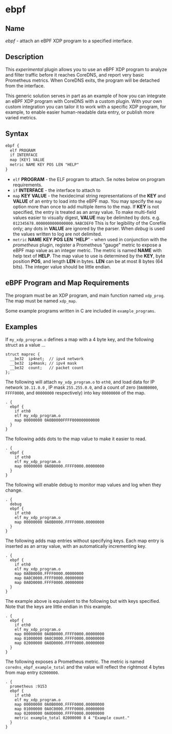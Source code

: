 # ebpf

## Name

*ebpf* - attach an eBPF XDP program to a specified interface.

## Description

This *experimental* plugin allows you to use an eBPF XDP program to analyze and filter traffic before it reaches CoreDNS,
and report very basic Prometheus metrics. When CoreDNS exits, the program will be detached from the interface. 

This generic solution serves in part as an example of how you can integrate an eBPF XDP program with CoreDNS with a
custom plugin. With your own custom integration you can tailor it to work with a specific XDP program, for example, to
enable easier human-readable data entry, or publish more varied metrics.

## Syntax

~~~ txt
ebpf {
  elf PROGRAM
  if INTERFACE
  map [KEY] VALUE
  metric NAME KEY POS LEN "HELP"
}
~~~

* `elf` **PROGRAM** - the ELF program to attach.  Se notes below on program requirements.
* `if` **INTERFACE** - the interface to attach to
* `map` **KEY** **VALUE** - the hexidecimal string representations of the **KEY** and **VALUE** of
  an entry to load into the eBPF map. You may specify the `map` option more than once to add multiple
  items to the map. If **KEY** is not specified, the entry is treated as an array value.  To make multi-field
  values easier to visually digest, **VALUE** may be delimited by dots.  e.g. `012345678.0000000000000000.9ABCDEF0`
  This is for legibility of the Corefile only; any dots in **VALUE** are ignored by the parser.  When *debug* is used
  the values written to log are not delimited.
* `metric` **NAME** **KEY** **POS** **LEN** "**HELP**" - when used in conjunction with the *prometheus* plugin, register
  a Prometheus "gauge" metric to expose a eBPF map value as an integer metric. The metric is named **NAME** with help
  text of **HELP**.  The map value to use is determined by the **KEY**, byte position **POS**, and length **LEN** in
  bytes.  **LEN** can be at most 8 bytes (64 bits).  The integer value should be little endian.
  
## eBPF Program and Map Requirements

The program must be an XDP program, and main function named `xdp_prog`.
The map must be named `xdp_map`.

Some example programs written in C are included in `example_programs`.

## Examples

If `my_xdp_program.o` defines a map with a 4 byte key, and the following struct as a value ...
```
struct maprec {
  __be32  ip4net;  // ipv4 network
  __be32  ip4mask; // ipv4 mask
  __be32  count;   // packet count
};
```

The following will attach `my_xdp_program.o` to `eth0`, and load data for IP network `10.11.0.0` ,
IP mask `255.255.0.0`, and a count of zero (`0A0B0000`, `FFFF0000`, and `00000000` respectively) into key `00000000` of
the map.

```
. {
  ebpf {
    if eth0
    elf my_xdp_program.o
    map 00000000 0A0B0000FFFF000000000000
  }
}
```
The following adds dots to the map value to make it easier to read.

```
. {
  ebpf {
    if eth0
    elf my_xdp_program.o
    map 00000000 0A0B0000.FFFF0000.00000000
  }
}
```

The following will enable debug to monitor map values and log when they change.

```
. {
  debug
  ebpf {
    if eth0
    elf my_xdp_program.o
    map 00000000 0A0B0000.FFFF0000.00000000
  }
}
```

The following adds map entries without specifying keys.  Each map entry is inserted as an array value, with an 
automatically incrementing key.

```
. {
  ebpf {
    if eth0
    elf my_xdp_program.o
    map 0A0B0000.FFFF0000.00000000
    map 0A0C0000.FFFF0000.00000000
    map 0A0D0000.FFFF0000.00000000
  }
}
```

The example above is equivalent to the following but with keys specified.  Note that the keys are little endian in
this example.

```
. {
  ebpf {
    if eth0
    elf my_xdp_program.o
    map 00000000 0A0B0000.FFFF0000.00000000
    map 01000000 0A0C0000.FFFF0000.00000000
    map 02000000 0A0D0000.FFFF0000.00000000
  }
}
```

The following exposes a Prometheus metric.  The metric is named `coredns_ebpf_example_total` and the value will reflect
the rightmost 4 bytes from map entry `02000000`.

```
. {
  prometheus :9153
  ebpf {
    if eth0
    elf my_xdp_program.o
    map 00000000 0A0B0000.FFFF0000.00000000
    map 01000000 0A0C0000.FFFF0000.00000000
    map 02000000 0A0D0000.FFFF0000.00000000
    metric example_total 02000000 8 4 "Example count."
  }
}
```
